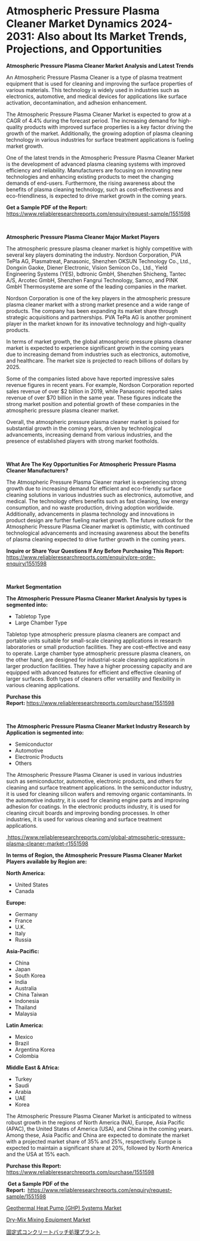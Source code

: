 <p><h1>Atmospheric Pressure Plasma Cleaner Market Dynamics 2024-2031: Also about Its Market Trends, Projections, and Opportunities</h1></p><p><strong>Atmospheric Pressure Plasma Cleaner Market Analysis and Latest Trends</strong></p>
<p><p>An Atmospheric Pressure Plasma Cleaner is a type of plasma treatment equipment that is used for cleaning and improving the surface properties of various materials. This technology is widely used in industries such as electronics, automotive, and medical devices for applications like surface activation, decontamination, and adhesion enhancement.</p><p>The Atmospheric Pressure Plasma Cleaner Market is expected to grow at a CAGR of 4.4% during the forecast period. The increasing demand for high-quality products with improved surface properties is a key factor driving the growth of the market. Additionally, the growing adoption of plasma cleaning technology in various industries for surface treatment applications is fueling market growth.</p><p>One of the latest trends in the Atmospheric Pressure Plasma Cleaner Market is the development of advanced plasma cleaning systems with improved efficiency and reliability. Manufacturers are focusing on innovating new technologies and enhancing existing products to meet the changing demands of end-users. Furthermore, the rising awareness about the benefits of plasma cleaning technology, such as cost-effectiveness and eco-friendliness, is expected to drive market growth in the coming years.</p></p>
<p><strong>Get a Sample PDF of the Report:&nbsp;</strong> <a href="https://www.reliableresearchreports.com/enquiry/request-sample/1551598">https://www.reliableresearchreports.com/enquiry/request-sample/1551598</a></p>
<p>&nbsp;</p>
<p><strong>Atmospheric Pressure Plasma Cleaner Major Market Players</strong></p>
<p><p>The atmospheric pressure plasma cleaner market is highly competitive with several key players dominating the industry. Nordson Corporation, PVA TePla AG, Plasmatreat, Panasonic, Shenzhen OKSUN Technology Co., Ltd., Dongxin Gaoke, Diener Electronic, Vision Semicon Co., Ltd., Yield Engineering Systems (YES), bdtronic GmbH, Shenzhen Shicheng, Tantec A/S, Arcotec GmbH, Shenzhen Fangrui Technology, Samco, and PINK GmbH Thermosysteme are some of the leading companies in the market.</p><p>Nordson Corporation is one of the key players in the atmospheric pressure plasma cleaner market with a strong market presence and a wide range of products. The company has been expanding its market share through strategic acquisitions and partnerships. PVA TePla AG is another prominent player in the market known for its innovative technology and high-quality products.</p><p>In terms of market growth, the global atmospheric pressure plasma cleaner market is expected to experience significant growth in the coming years due to increasing demand from industries such as electronics, automotive, and healthcare. The market size is projected to reach billions of dollars by 2025.</p><p>Some of the companies listed above have reported impressive sales revenue figures in recent years. For example, Nordson Corporation reported sales revenue of over $2 billion in 2019, while Panasonic reported sales revenue of over $70 billion in the same year. These figures indicate the strong market position and potential growth of these companies in the atmospheric pressure plasma cleaner market.</p><p>Overall, the atmospheric pressure plasma cleaner market is poised for substantial growth in the coming years, driven by technological advancements, increasing demand from various industries, and the presence of established players with strong market footholds.</p></p>
<p>&nbsp;</p>
<p><strong>What Are The Key Opportunities For Atmospheric Pressure Plasma Cleaner Manufacturers?</strong></p>
<p><p>The Atmospheric Pressure Plasma Cleaner market is experiencing strong growth due to increasing demand for efficient and eco-friendly surface cleaning solutions in various industries such as electronics, automotive, and medical. The technology offers benefits such as fast cleaning, low energy consumption, and no waste production, driving adoption worldwide. Additionally, advancements in plasma technology and innovations in product design are further fueling market growth. The future outlook for the Atmospheric Pressure Plasma Cleaner market is optimistic, with continued technological advancements and increasing awareness about the benefits of plasma cleaning expected to drive further growth in the coming years.</p></p>
<p><strong>Inquire or Share Your Questions If Any Before Purchasing This Report:</strong> <a href="https://www.reliableresearchreports.com/enquiry/pre-order-enquiry/1551598">https://www.reliableresearchreports.com/enquiry/pre-order-enquiry/1551598</a></p>
<p>&nbsp;</p>
<p><strong>Market Segmentation</strong></p>
<p><strong>The Atmospheric Pressure Plasma Cleaner Market Analysis by types is segmented into:</strong></p>
<p><ul><li>Tabletop Type</li><li>Large Chamber Type</li></ul></p>
<p><p>Tabletop type atmospheric pressure plasma cleaners are compact and portable units suitable for small-scale cleaning applications in research laboratories or small production facilities. They are cost-effective and easy to operate. Large chamber type atmospheric pressure plasma cleaners, on the other hand, are designed for industrial-scale cleaning applications in larger production facilities. They have a higher processing capacity and are equipped with advanced features for efficient and effective cleaning of larger surfaces. Both types of cleaners offer versatility and flexibility in various cleaning applications.</p></p>
<p><strong>Purchase this Report:&nbsp;</strong><a href="https://www.reliableresearchreports.com/purchase/1551598">https://www.reliableresearchreports.com/purchase/1551598</a></p>
<p>&nbsp;</p>
<p><strong>The Atmospheric Pressure Plasma Cleaner Market Industry Research by Application is segmented into:</strong></p>
<p><ul><li>Semiconductor</li><li>Automotive</li><li>Electronic Products</li><li>Others</li></ul></p>
<p><p>The Atmospheric Pressure Plasma Cleaner is used in various industries such as semiconductor, automotive, electronic products, and others for cleaning and surface treatment applications. In the semiconductor industry, it is used for cleaning silicon wafers and removing organic contaminants. In the automotive industry, it is used for cleaning engine parts and improving adhesion for coatings. In the electronic products industry, it is used for cleaning circuit boards and improving bonding processes. In other industries, it is used for various cleaning and surface treatment applications.</p></p>
<p><a href="https://www.reliableresearchreports.com/global-atmospheric-pressure-plasma-cleaner-market-r1551598">&nbsp;https://www.reliableresearchreports.com/global-atmospheric-pressure-plasma-cleaner-market-r1551598</a></p>
<p><strong>In terms of Region, the Atmospheric Pressure Plasma Cleaner Market Players available by Region are:</strong></p>
<p>
    <p> <strong> North America: </strong>
        <ul>
            <li>United States</li>
            <li>Canada</li>
        </ul>
        </p> 
    <p> <strong> Europe: </strong>
        <ul>
            <li>Germany</li>
            <li>France</li>
            <li>U.K.</li>
            <li>Italy</li>
            <li>Russia</li>
        </ul>
        </p> 
    <p> <strong> Asia-Pacific: </strong>
        <ul>
            <li>China</li>
            <li>Japan</li>
            <li>South Korea</li>
            <li>India</li>
            <li>Australia</li>
            <li>China Taiwan</li>
            <li>Indonesia</li>
            <li>Thailand</li>
            <li>Malaysia</li>
        </ul>
        </p> 
    <p> <strong> Latin America: </strong>
        <ul>
            <li>Mexico</li>
            <li>Brazil</li>
            <li>Argentina Korea</li>
            <li>Colombia</li>
        </ul>
        </p> 
    <p> <strong> Middle East & Africa: </strong>
        <ul>
            <li>Turkey</li>
            <li>Saudi</li>
            <li>Arabia</li>
            <li>UAE</li>
            <li>Korea</li>
        </ul>
    </p>
    </p>
<p><p>The Atmospheric Pressure Plasma Cleaner Market is anticipated to witness robust growth in the regions of North America (NA), Europe, Asia Pacific (APAC), the United States of America (USA), and China in the coming years. Among these, Asia Pacific and China are expected to dominate the market with a projected market share of 35% and 25%, respectively. Europe is expected to maintain a significant share at 20%, followed by North America and the USA at 15% each.</p></p>
<p><strong>Purchase this Report: </strong><a href="https://www.reliableresearchreports.com/purchase/1551598">https://www.reliableresearchreports.com/purchase/1551598</a></p>
<p>&nbsp;<strong>Get a Sample PDF of the Report:&nbsp;&nbsp;</strong><a href="https://www.reliableresearchreports.com/enquiry/request-sample/1551598">https://www.reliableresearchreports.com/enquiry/request-sample/1551598</a></p>
<p><strong></strong></p>
<p><p><a href="https://github.com/jerrycopelandthomaswsqd8q/Market-Research-Report-List-2/blob/main/geothermal-heat-pump-ghp-systems-market.md">Geothermal Heat Pump (GHP) Systems Market</a></p><p><a href="https://github.com/brenzgnarento/Market-Research-Report-List-2/blob/main/dry-mix-mixing-equipment-market.md">Dry-Mix Mixing Equipment Market</a></p><p><a href="https://medium.com/@alexandramiranda455/%E5%9B%BA%E5%AE%9A%E5%BC%8F%E3%82%B3%E3%83%B3%E3%82%AF%E3%83%AA%E3%83%BC%E3%83%88%E3%83%90%E3%83%83%E3%83%81%E3%83%B3%E3%82%B0%E3%83%97%E3%83%A9%E3%83%B3%E3%83%88%E5%B8%82%E5%A0%B4-%E5%B8%82%E5%A0%B4%E3%81%AEcagr-%E5%B8%82%E5%A0%B4%E5%8B%95%E5%90%91-%E3%81%8A%E3%82%88%E3%81%B3%E6%88%90%E9%95%B7%E6%88%A6%E7%95%A5%E3%81%AB%E9%96%A2%E3%81%99%E3%82%8B%E6%B4%9E%E5%AF%9F-7c701a001c8f">固定式コンクリートバッチ処理プラント</a></p></p>